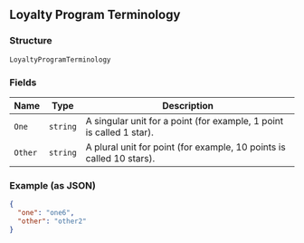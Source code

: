 ## Loyalty Program Terminology

### Structure

`LoyaltyProgramTerminology`

### Fields

| Name | Type | Description |
|  --- | --- | --- |
| `One` | `string` | A singular unit for a point (for example, 1 point is called 1 star). |
| `Other` | `string` | A plural unit for point (for example, 10 points is called 10 stars). |

### Example (as JSON)

```json
{
  "one": "one6",
  "other": "other2"
}
```

